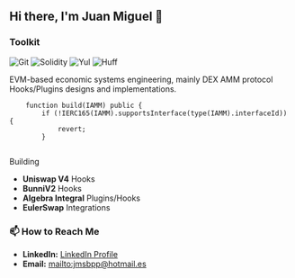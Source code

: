 ## Hi there, I'm Juan Miguel 👋
<h3>Toolkit</h3>
<p>
  <img alt="Git" src="https://img.shields.io/badge/-Git-F05032?style=flat-square&logo=git&logoColor=white" />
  <img alt="Solidity" src="https://img.shields.io/badge/-Solidity-363636?style=flat-square&logo=solidity&logoColor=white" />
  <img alt="Yul" src="https://img.shields.io/badge/-Yul-000000?style=flat-square&logo=ethereum&logoColor=white" />
  <img alt="Huff" src="https://img.shields.io/badge/-Huff-000000?style=flat-square&logo=ethereum&logoColor=white" />
</p>


EVM-based economic systems engineering, mainly DEX AMM protocol Hooks/Plugins designs and implementations.
```solidity
    function build(IAMM) public {
        if (!IERC165(IAMM).supportsInterface(type(IAMM).interfaceId)) {
            revert;
        }


```
Building
- **Uniswap V4** Hooks
- **BunniV2** Hooks
- **Algebra Integral** Plugins/Hooks
- **EulerSwap** Integrations  
<h3>📫 How to Reach Me</h3>
<ul>
  <li><strong>LinkedIn:</strong> <a href="https://www.linkedin.com/in/juan-miguel-serrano-barrera-56899b1a5/" target="_blank">LinkedIn Profile</a></li>
  <li><strong>Email:</strong> <a href="jmsbpp@hotmail.es">mailto:jmsbpp@hotmail.es</a></li>
</ul>
<!--
**JMSBPP/JMSBPP** is a ✨ _special_ ✨ repository because its `README.md` (this file) appears on your GitHub profile.

<img src="https://github-readme-stats.vercel.app/api/top-langs/?username=jmsbpp&hide=TeX&layout=compact" alt="Juan Miguel's Github Stats" align="right" height="auto"/>
